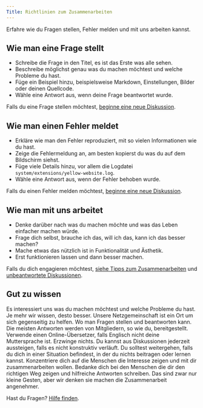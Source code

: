 ```yaml
---
Title: Richtlinien zum Zusammenarbeiten
---
```

Erfahre wie du Fragen stellen, Fehler melden und mit uns arbeiten kannst.

## Wie man eine Frage stellt

* Schreibe die Frage in den Titel, es ist das Erste was alle sehen.
* Beschreibe möglichst genau was du machen möchtest und welche Probleme du hast.
* Füge ein Beispiel hinzu, beispielsweise Markdown, Einstellungen, Bilder oder deinen Quellcode.
* Wähle eine Antwort aus, wenn deine Frage beantwortet wurde.

Falls du eine Frage stellen möchtest, [beginne eine neue Diskussion](https://github.com/datenstrom/community/discussions/categories/ask-a-question).

## Wie man einen Fehler meldet

* Erkläre wie man den Fehler reproduziert, mit so vielen Informationen wie du hast.
* Zeige die Fehlermeldung an, am besten kopierst du was du auf dem Bildschirm siehst.
* Füge viele Details hinzu, vor allem die Logdatei `system/extensions/yellow-website.log`.
* Wähle eine Antwort aus, wenn der Fehler behoben wurde.

Falls du einen Fehler melden möchtest, [beginne eine neue Diskussion](https://github.com/datenstrom/community/discussions/categories/report-a-bug).

## Wie man mit uns arbeitet

* Denke darüber nach was du machen möchte und was das Leben einfacher machen würde.
* Frage dich selbst, brauche ich das, will ich das, kann ich das besser machen?
* Mache etwas das nützlich ist in Funktionalität und Ästhetik.
* Erst funktionieren lassen und dann besser machen.

Falls du dich engagieren möchtest, [siehe Tipps zum Zusammenarbeiten](https://github.com/datenstrom/community/discussions/760) und [unbeantwortete Diskussionen](https://github.com/datenstrom/community/discussions?discussions_q=is%3Aunanswered+sort%3Adate_created).

## Gut zu wissen

Es interessiert uns was du machen möchtest und welche Probleme du hast. Je mehr wir wissen, desto besser. Unsere Netzgemeinschaft ist ein Ort um sich gegenseitig zu helfen. Wo man Fragen stellen und beantworten kann. Die meisten Antworten werden von Mitgliedern, so wie du, bereitgestellt. Verwende einen Online-Übersetzer, falls Englisch nicht deine Muttersprache ist. Erzwinge nichts. Du kannst aus Diskussionen jederzeit aussteigen, falls es nicht konstruktiv verläuft. Du solltest weitergehen, falls du dich in einer Situation befindest, in der du nichts beitragen oder lernen kannst. Konzentriere dich auf die Menschen die Interesse zeigen und mit dir zusammenarbeiten wollen. Bedanke dich bei den Menschen die dir den richtigen Weg zeigen und hilfreiche Antworten schreiben. Das sind zwar nur kleine Gesten, aber wir denken sie machen die Zusammenarbeit angenehmer. 

Hast du Fragen? [Hilfe finden](.).
